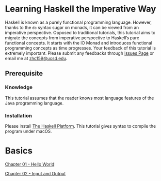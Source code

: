 # Learning Haskell the Imperative Way

Haskell is known as a purely functional programming language. However, thanks to the `do` syntax sugar on monads, it can be viewed from an imperative perspective. Opposed to traditional tutorials, this tutorial aims to migrate the concepts from imperative perspective to Haskell’s pure functional concepts. It starts with the IO Monad and introduces functional programming concepts as time progresses. Your feedback of this tutorial is extremely important. Please submit any feedbacks through [Issues Page]( https://github.com/UltimatePea/Blog/issues) or email me at zhc159@ucsd.edu.  

## Prerequisite

### Knowledge

This tutorial assumes that the reader knows most language features of the Java programming language.

### Installation

Please install [The Haskell Platform](https://www.haskell.org/platform). This tutorial gives syntax to compile the program under macOS. 

# Basics

[Chapter 01 - Hello World](chapter_01_hello_world.md)

[Chapter 02 - Input and Output](chapter_02_input_and_output.md)
